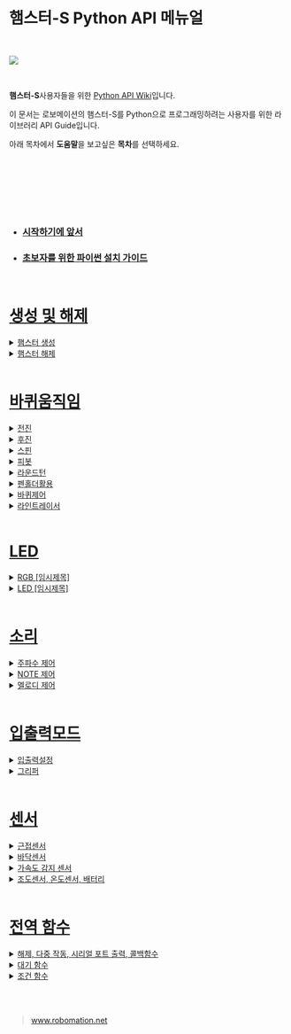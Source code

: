 # 햄스터-S Python API 메뉴얼

<br>

![](https://github.com/RobomationLAB/BeagleAPI_KR/assets/160319639/fdc0b9f7-03ff-4cc2-90db-08ab1a57dbb5)

<br>

**햄스터-S**사용자들을 위한 [Python API Wiki](https://github.com/RobomationLAB/Hamster-S_API_KR/wiki)입니다.


이 문서는 로보메이션의 햄스터-S를 Python으로 프로그래밍하려는 사용자를 위한 라이브러리 API Guide입니다. 

아래 목차에서 **도움말**을 보고싶은 **목차**를 선택하세요.

<br>




<br><br><br><br>


- ### [시작하기에 앞서](https://github.com/RobomationLAB/HamsterSAPI_KR/wiki/시작하기에-앞서)
- ### [초보자를 위한 파이썬 설치 가이드](https://github.com/RobomationLAB/HamsterSAPI_KR/wiki/초보자를-위한-파이썬-설치-가이드)

<br>

# [생성 및 해제]()


<details>
    <summary>
        <a href="">
            햄스터 생성
        </a>
    </summary>

- [HamsterS]()
- [HamsterS(index)]()
- [HamsterS(port_name)]()
- [HamsterS(index, port_name)]()

</details>



<details>
    <summary>
        <a href = "">
        햄스터 해제
    </summary>

- [dispose()]()
- [reset()]()

</details>


<br>




# [바퀴움직임]()

<details>
    <summary>
        <a href = "">
        전진
    </summary>

- [move_forward()]()
- [move_forward(cm)]()
- [move_forward(cm,velocity)]()
- [move_forward_sec(sec)]()
- [move_forward_sec(sec,velocity)]()
- [move_forward_pulse(pulse)]()
- [move_forward_pulse(pulse,velocity)]()

</details>



<details>
    <summary>
        <a href = "">
        후진
    </summary>

- [move_backward()]()
- [move_backward(cm)]()
- [move_backward(cm, velocity)]()
- [move_backward_sec(sec)]()
- [move_backward_sec(sec, velocity)]()
- [move_backward_pulse(pulse)]()
- [move_backward_pulse(pulse, velocity)]()

</details>


<details>
    <summary>
        <a href = "">
        스핀
    </summary>

- [turn_left()]()
- [turn_left(degree)]()
- [turn_left(degree, velocity)]()
- [turn_left_sec(sec)]()
- [turn_left_sec(sec, velocity)]()
- [turn_left_pulse(pulse)]()
- [turn_left_pulse(pulse, velocity)]()
- [turn_right()]()
- [turn_right(degree)]()
- [turn_right(degree, velocity)]()
- [turn_right_sec(sec)]()
- [turn_right_sec(sec, velocity)]()
- [turn_right_pulse(pulse)]()
- [turn_right_pulse(pulse, velocity)]()

</details>


<details>
    <summary>
        <a href = "">
        피봇
    </summary>

- [pivot_left_wheel(degree)]()
- [pivot_left_wheel(degree, velocity)]()
- [pivot_left_wheel_sec(sec)]()
- [pivot_left_wheel_sec(sec, velocity)]()
- [pivot_left_wheel_pulse(pulse)]()
- [pivot_left_wheel_pulse(pulse, velocity)]()
- [pivot_right_wheel(degree)]()
- [pivot_right_wheel(degree, velocity)]()
- [pivot_right_wheel_sec(sec)]()
- [pivot_right_wheel_sec(sec, velocity)]()
- [pivot_right_wheel_pulse(pulse)]()
- [pivot_right_wheel_pulse(pulse, velocity)]()
- [pivot_left_pen(degree)]()
- [pivot_left_pen(degree, velocity)]()
- [pivot_left_pen_sec(sec)]()
- [pivot_left_pen_sec(sec, velocity)]()
- [pivot_left_pen_pulse(pulse)]()
- [pivot_left_pen_pulse(pulse, velocity)]()
- [pivot_right_pen(degree)]()
- [pivot_right_pen(degree, velocity)]()
- [pivot_right_pen_sec(sec)]()
- [pivot_right_pen_sec(sec, velocity)]()
- [pivot_right_pen_pulse(pulse)]()
- [pivot_right_pen_pulse(pulse, velocity)]()


</details>




<details>
    <summary>
        <a href = "">
        라운드턴
    </summary>

- [circle_left(degree,radius)]()
- [circle_left(degree,radius,velocity)]()
- [circle_left_sec(sec,radius)]()
- [circle_left_sec(sec,radius,velocity)]()
- [circle_left_pulse(pulse,radius)]()
- [circle_left_pulse(pulse,radius,velocity)]()
- [circle_right(degree,radius)]()
- [circle_right(degree,radius,velocity)]()
- [circle_right_sec(sec,radius)]()
- [circle_right_sec(sec,radius,velocity)]()
- [circle_right_pulse(pulse,radius)]()
- [circle_right_pulse(pulse,radius,velocity)]()

</details>




<details>
    <summary>
        <a href = "">
        펜홀더활용
    </summary>

- [left_pen_circle_left(degree,radius)]()
- [left_pen_circle_left(degree,radius,velocity)]()
- [left_pen_circle_left_sec(sec,radius)]()
- [left_pen_circle_left_sec(sec,radius,velocity)]()
- [left_pen_circle_left_pulse(pulse,radius)]()
- [left_pen_circle_left_pulse(pulse,radius,velocity)]()
- [left_pen_circle_right(degree,radius)]()
- [left_pen_circle_right(degree,radius,velocity)]()
- [left_pen_circle_right_sec(sec,radius)]()
- [left_pen_circle_right_sec(sec,radius,velocity)]()
- [left_pen_circle_right_pulse(pulse,radius)]()
- [left_pen_circle_right_pulse(pulse,radius,velocity)]()
- [right_pen_circle_left(degree,radius)]()
- [right_pen_circle_left(degree,radius,velocity)]()
- [right_pen_circle_left_sec(sec,radius)]()
- [right_pen_circle_left_sec(sec,radius,velocity)]()
- [right_pen_circle_left_pulse(pulse,radius)]()
- [right_pen_circle_left_pulse(pulse,radius,velocity)]()
- [right_pen_circle_right(degree,radius)]()
- [right_pen_circle_right(degree,radius,velocity)]()
- [right_pen_circle_right_sec(sec,radius)]()
- [right_pen_circle_right_sec(sec,radius,velocity)]()
- [right_pen_circle_right_pulse(pulse,radius)]()
- [right_pen_circle_right_pulse(pulse,radius,velocity)]()

</details>




<details>
    <summary>
        <a href = "">
        바퀴제어
    </summary>

- [wheels(left_velocity, right_velocity)]()
- [left_wheel(velocity)]()
- [stop()]()
- [rotate_wheels()]()
- [rotate_wheels(degree)]()
- [rotate_wheels(degree,velocity)]()
- [rotate_left_wheels()]()
- [rotate_left_wheels(degree)]()
- [rotate_left_wheels(degree,velocity)]()
- [rotate_right_wheels()]()
- [rotate_right_wheels(degree)]()
- [rotate_right_wheels(degree,velocity)]()

</details>




<details>
    <summary>
        <a href = "">
        라인트레이서
    </summary>

- [line_tracer_mode(mode)]()
- [line_left()]()
- [line_right()]()
- [line_both()]()
- [cross_left()]()
- [cross_right()]()
- [cross_forward()]()
- [cross_uturn()]()
- [white_line_left()]()
- [white_line_right()]()
- [white_line_both()]()
- [white_cross_left()]()
- [white_cross_right()]()
- [white_cross_forward()]()
- [white_cross_uturn()]()
- [line_gain(gain)]()
- [line_speed(speed)]()

</details>

<br>

# [LED]()

<details>
    <summary>
        <a href = "">
        RGB [임시제목]
    </summary>

- [rgbs()]()
- [rgbs(red, green, blue)]()
- [rgbs(left_rgb, right_rgb)]()
- [left_rgb(red, green, blue)]()
- [right_rgbs(red, green, blue)]()

</details>

<details>
    <summary>
        <a href = "">
        LED [임시제목]
    </summary>

- [leds()]()
- [leds(red, green, blue)]()
- [leds(left_rgb, right_rgb)]()
- [left_led(red, green, blue)]()
- [right_led(red, green, blue)]()

</details>

<br>

# [소리]()

<details>
    <summary>
        <a href = "">
        주파수 제어
    </summary>

- [buzzer(Hz)]()
- [tempo(bpm)]()

</details>



<details>
    <summary>
        <a href = "">
        NOTE 제어
    </summary>

- [note(pitch)]()
- [note(pitch, beats)]()

</details>





<details>
    <summary>
        <a href = "">
        멜로디 제어
    </summary>

- [sound(sound_id)]()
- [sound(sound_id, repeat)]()
- [sound_until_done(sound_id)]()
- [sound_until_done(sound_id, repeat)]()
- [beep()]()

</details>



<br>



# [입출력모드]()

<details>
    <summary>
        <a href = "">
        입출력설정
    </summary>

- [io_mode_a(mode)]()
- [io_mode_b(mode)]()
- [output_a(value)]()
- [output_b(value)]()
- [input_a()]()
- [input_b()]()
- [voltage_a()]()
- [voltage_b()]()

</details>


<details>
    <summary>
        <a href = "">
        그리퍼
    </summary>

- [open_gripper()]()
- [close_gripper()]()
- [release_gripper()]()

</details>

<br>



# [센서]()

<details>
    <summary>
        <a href = "">
        근접센서
    </summary>

- [left_proximity()]()
- [right_proximity()]()

</details>

<details>
    <summary>
        <a href = "">
        바닥센서
    </summary>

- [left_floor()]()
- [right_floor()]()

</details>

<details>
    <summary>
        <a href = "">
        가속도 감지 센서
    </summary>

- [acceleration_x()]()
- [acceleration_y()]()
- [acceleration_z()]()
- [tilt()]()

</details>

<details>
    <summary>
        <a href = "">
        조도센서, 온도센서, 배터리
    </summary>

- [light()]()
- [temperature()]()
- [battery_state()]()

</details>

<br>





# [전역 함수]()

<details>
    <summary><a href="">
    해제, 다중 작동, 시리얼 포트 출력, 콜백함수</a></summary>

- [dispose()]()
- [parallel(function1, function2, ...)]()
- [parallel((function1, args1), (function2, args2), ...)]()
- [scan()]()
- [set_executable(execute)]()

</details>

<details>
    <summary><a href="">
    대기 함수
    </a></summary>

- [wait(milliseconds)]()
- [wait_until(evaluate)]()
- [wait_until(evaluate, args)]()
- [wait_until_ready()]()

</details>

<details>
    <summary><a href="">조건 함수</a></summary>

- [when_do(when, do)]()
- [when_do(when, do, args)]()

</details>










<br><br>
><a href="https://www.robomation.net" target="_blank">www.robomation.net</a><br>

